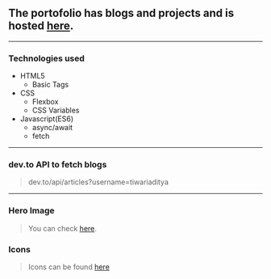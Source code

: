 ## The portofolio has blogs and projects and is hosted [here](https://tiwariaditya.netlify.app/index.html).
***
### Technologies used
* HTML5
  * Basic Tags
* CSS
  * Flexbox
  * CSS Variables
* Javascript(ES6)
  * async/await
  * fetch 
***
### dev.to API to fetch blogs
> dev.to/api/articles?username=tiwariaditya
***
### Hero Image
> You can check [here](https://icons8.com/illustrations/illustration/gummy-coding).
### Icons
> Icons can be found [here](https://iconmonstr.com/)
